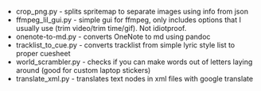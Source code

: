 * crop_png.py - splits spritemap to separate images using info from json
* ffmpeg_lil_gui.py - simple gui for ffmpeg, only includes options that I usually use (trim video/trim time/gif). Not idiotproof.
* onenote-to-md.py - converts OneNote to md using pandoc
* tracklist_to_cue.py - converts tracklist from simple lyric style list to proper cuesheet
* world_scrambler.py - checks if you can make words out of letters laying around (good for custom laptop stickers)
* translate_xml.py - translates text nodes in xml files with google translate
